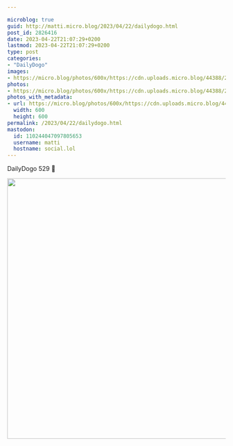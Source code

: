 ```yaml
---

microblog: true
guid: http://matti.micro.blog/2023/04/22/dailydogo.html
post_id: 2826416
date: 2023-04-22T21:07:29+0200
lastmod: 2023-04-22T21:07:29+0200
type: post
categories:
- "DailyDogo"
images:
- https://micro.blog/photos/600x/https://cdn.uploads.micro.blog/44388/2023/1ad38a971b.jpg
photos:
- https://micro.blog/photos/600x/https://cdn.uploads.micro.blog/44388/2023/1ad38a971b.jpg
photos_with_metadata:
- url: https://micro.blog/photos/600x/https://cdn.uploads.micro.blog/44388/2023/1ad38a971b.jpg
  width: 600
  height: 600
permalink: /2023/04/22/dailydogo.html
mastodon:
  id: 110244047097805653
  username: matti
  hostname: social.lol
---
```

DailyDogo 529 🐶

<img src="/media/uploads/2023/1ad38a971b.jpg" width="600" height="600" alt="" />
